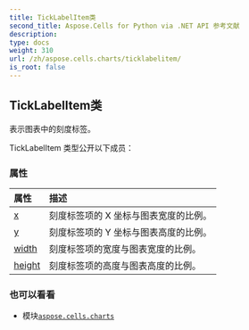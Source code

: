 ```yaml
---
title: TickLabelItem类
second_title: Aspose.Cells for Python via .NET API 参考文献
description:
type: docs
weight: 310
url: /zh/aspose.cells.charts/ticklabelitem/
is_root: false
---
```

## TickLabelItem类
表示图表中的刻度标签。



TickLabelItem 类型公开以下成员：

### 属性
|属性|描述|
| :- | :- |
| [x](/cells/python-net/zh/aspose.cells.charts/ticklabelitem/x) |刻度标签项的 X 坐标与图表宽度的比例。|
| [y](/cells/python-net/zh/aspose.cells.charts/ticklabelitem/y) |刻度标签项的 Y 坐标与图表高度的比例。|
| [width](/cells/python-net/zh/aspose.cells.charts/ticklabelitem/width) |刻度标签项的宽度与图表宽度的比例。|
| [height](/cells/python-net/zh/aspose.cells.charts/ticklabelitem/height) |刻度标签项的高度与图表高度的比例。|



### 也可以看看
* 模块[`aspose.cells.charts`](..)
